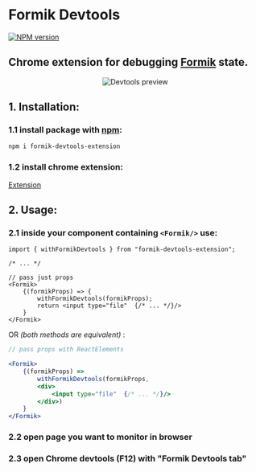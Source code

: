 # Formik Devtools

[![NPM version](https://badgen.net/npm/v/formik-devtools-extension)](https://www.npmjs.com/package/formik-devtools-extension)

## Chrome extension for debugging [Formik](https://github.com/formium/formik) state.

<p align="center">
  <img src="https://raw.github.com/petrenkoVitaliy/formik-devtools/master/.github/images/screen.png" alt="Devtools preview"/>
</p>

## 1. Installation:

### 1.1 install package with [npm](https://www.npmjs.com/package/formik-devtools-extension):

```bash
npm i formik-devtools-extension
```

### 1.2 install chrome extension:

<a href="https://chrome.google.com/webstore/detail/formik-devtools/dadeefbkfcpaeacnafgceahcpjlfmmjj?hl=en" target="/_blank">Extension</a>

## 2. Usage:

### 2.1 inside your component containing `<Formik/>` use:

```tsx
import { withFormikDevtools } from "formik-devtools-extension";

/* ... */

// pass just props
<Formik>
    {(formikProps) => {
        withFormikDevtools(formikProps);
        return <input type="file"  {/* ... */}/>
    }
</Formik>
```

OR _(both methods are equivalent)_ :

```jsx
// pass props with ReactElements

<Formik>
    {(formikProps) =>
        withFormikDevtools(formikProps,
        <div>
            <input type="file"  {/* ... */}/>
        </div>)
    }
</Formik>
```

### 2.2 open page you want to monitor in browser

### 2.3 open Chrome devtools (F12) with **"Formik Devtools tab"**
